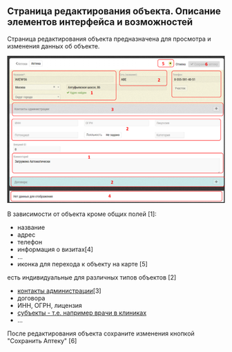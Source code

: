 ## Страница редактирования объекта. Описание элементов интерфейса и возможностей

Страница редактирования объекта предназначена для просмотра и изменения данных об объекте.

![](../images/database-object-edit.png)

В зависимости от объекта кроме общих полей [1]:

- название
- адрес
- телефон
- информация о визитах[4]
- ...
- иконка для перехода к объекту на карте [5]

есть индивидуальные для различных типов объектов [2]

- [контакты администрации](database-object-contact.md)[3]
- договора
- ИНН, ОГРН, лицензия
- [субъекты - т.е. например врачи в клиниках](database-object-subjects.md)
- ...

После редактирования объекта сохраните изменения кнопкой "Сохранить Аптеку" [6]
